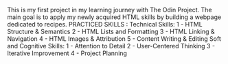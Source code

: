 This is my first project in my learning journey with The Odin Project. The main goal is to apply my newly acquired HTML skills by building a webpage dedicated to recipes.
PRACTICED SKILLS :
    Technical Skills:
        1 - HTML Structure & Semantics
        2 - HTML Lists and Formatting
        3 - HTML Linking & Navigation
        4 - HTML Images & Attribution
        5 - Content Writing & Editing
    Soft and Cognitive Skills:
        1 - Attention to Detail
        2 - User-Centered Thinking
        3 - Iterative Improvement
        4 - Project Planning